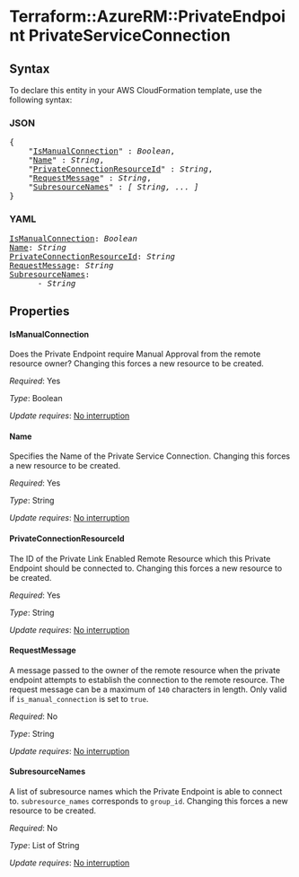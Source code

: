# Terraform::AzureRM::PrivateEndpoint PrivateServiceConnection

## Syntax

To declare this entity in your AWS CloudFormation template, use the following syntax:

### JSON

<pre>
{
    "<a href="#ismanualconnection" title="IsManualConnection">IsManualConnection</a>" : <i>Boolean</i>,
    "<a href="#name" title="Name">Name</a>" : <i>String</i>,
    "<a href="#privateconnectionresourceid" title="PrivateConnectionResourceId">PrivateConnectionResourceId</a>" : <i>String</i>,
    "<a href="#requestmessage" title="RequestMessage">RequestMessage</a>" : <i>String</i>,
    "<a href="#subresourcenames" title="SubresourceNames">SubresourceNames</a>" : <i>[ String, ... ]</i>
}
</pre>

### YAML

<pre>
<a href="#ismanualconnection" title="IsManualConnection">IsManualConnection</a>: <i>Boolean</i>
<a href="#name" title="Name">Name</a>: <i>String</i>
<a href="#privateconnectionresourceid" title="PrivateConnectionResourceId">PrivateConnectionResourceId</a>: <i>String</i>
<a href="#requestmessage" title="RequestMessage">RequestMessage</a>: <i>String</i>
<a href="#subresourcenames" title="SubresourceNames">SubresourceNames</a>: <i>
      - String</i>
</pre>

## Properties

#### IsManualConnection

Does the Private Endpoint require Manual Approval from the remote resource owner? Changing this forces a new resource to be created.

_Required_: Yes

_Type_: Boolean

_Update requires_: [No interruption](https://docs.aws.amazon.com/AWSCloudFormation/latest/UserGuide/using-cfn-updating-stacks-update-behaviors.html#update-no-interrupt)

#### Name

Specifies the Name of the Private Service Connection. Changing this forces a new resource to be created.

_Required_: Yes

_Type_: String

_Update requires_: [No interruption](https://docs.aws.amazon.com/AWSCloudFormation/latest/UserGuide/using-cfn-updating-stacks-update-behaviors.html#update-no-interrupt)

#### PrivateConnectionResourceId

The ID of the Private Link Enabled Remote Resource which this Private Endpoint should be connected to. Changing this forces a new resource to be created.

_Required_: Yes

_Type_: String

_Update requires_: [No interruption](https://docs.aws.amazon.com/AWSCloudFormation/latest/UserGuide/using-cfn-updating-stacks-update-behaviors.html#update-no-interrupt)

#### RequestMessage

A message passed to the owner of the remote resource when the private endpoint attempts to establish the connection to the remote resource. The request message can be a maximum of `140` characters in length. Only valid if `is_manual_connection` is set to `true`.

_Required_: No

_Type_: String

_Update requires_: [No interruption](https://docs.aws.amazon.com/AWSCloudFormation/latest/UserGuide/using-cfn-updating-stacks-update-behaviors.html#update-no-interrupt)

#### SubresourceNames

A list of subresource names which the Private Endpoint is able to connect to. `subresource_names` corresponds to `group_id`. Changing this forces a new resource to be created.

_Required_: No

_Type_: List of String

_Update requires_: [No interruption](https://docs.aws.amazon.com/AWSCloudFormation/latest/UserGuide/using-cfn-updating-stacks-update-behaviors.html#update-no-interrupt)

